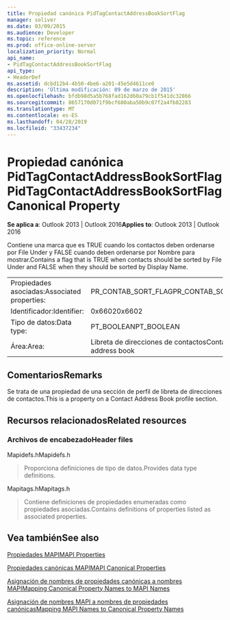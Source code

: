 ```yaml
---
title: Propiedad canónica PidTagContactAddressBookSortFlag
manager: soliver
ms.date: 03/09/2015
ms.audience: Developer
ms.topic: reference
ms.prod: office-online-server
localization_priority: Normal
api_name:
- PidTagContactAddressBookSortFlag
api_type:
- HeaderDef
ms.assetid: dcbd12b4-4b50-4be6-a201-45e5d4611ce0
description: 'Última modificación: 09 de marzo de 2015'
ms.openlocfilehash: bfdb98d5a5b768fad162d60a79cb1f541dc32866
ms.sourcegitcommit: 8657170d071f9bcf680aba50b9c07f2a4fb82283
ms.translationtype: MT
ms.contentlocale: es-ES
ms.lasthandoff: 04/28/2019
ms.locfileid: "33437234"
---
```

# <a name="pidtagcontactaddressbooksortflag-canonical-property"></a><span data-ttu-id="4571f-103">Propiedad canónica PidTagContactAddressBookSortFlag</span><span class="sxs-lookup"><span data-stu-id="4571f-103">PidTagContactAddressBookSortFlag Canonical Property</span></span>

  
  
<span data-ttu-id="4571f-104">**Se aplica a**: Outlook 2013 | Outlook 2016</span><span class="sxs-lookup"><span data-stu-id="4571f-104">**Applies to**: Outlook 2013 | Outlook 2016</span></span> 
  
<span data-ttu-id="4571f-105">Contiene una marca que es TRUE cuando los contactos deben ordenarse por File Under y FALSE cuando deben ordenarse por Nombre para mostrar.</span><span class="sxs-lookup"><span data-stu-id="4571f-105">Contains a flag that is TRUE when contacts should be sorted by File Under and FALSE when they should be sorted by Display Name.</span></span> 
  
|||
|:-----|:-----|
|<span data-ttu-id="4571f-106">Propiedades asociadas:</span><span class="sxs-lookup"><span data-stu-id="4571f-106">Associated properties:</span></span>  <br/> |<span data-ttu-id="4571f-107">PR_CONTAB_SORT_FLAG</span><span class="sxs-lookup"><span data-stu-id="4571f-107">PR_CONTAB_SORT_FLAG</span></span>  <br/> |
|<span data-ttu-id="4571f-108">Identificador:</span><span class="sxs-lookup"><span data-stu-id="4571f-108">Identifier:</span></span>  <br/> |<span data-ttu-id="4571f-109">0x6602</span><span class="sxs-lookup"><span data-stu-id="4571f-109">0x6602</span></span>  <br/> |
|<span data-ttu-id="4571f-110">Tipo de datos:</span><span class="sxs-lookup"><span data-stu-id="4571f-110">Data type:</span></span>  <br/> |<span data-ttu-id="4571f-111">PT_BOOLEAN</span><span class="sxs-lookup"><span data-stu-id="4571f-111">PT_BOOLEAN</span></span>  <br/> |
|<span data-ttu-id="4571f-112">Área:</span><span class="sxs-lookup"><span data-stu-id="4571f-112">Area:</span></span>  <br/> |<span data-ttu-id="4571f-113">Libreta de direcciones de contactos</span><span class="sxs-lookup"><span data-stu-id="4571f-113">Contact address book</span></span>  <br/> |
   
## <a name="remarks"></a><span data-ttu-id="4571f-114">Comentarios</span><span class="sxs-lookup"><span data-stu-id="4571f-114">Remarks</span></span>

<span data-ttu-id="4571f-115">Se trata de una propiedad de una sección de perfil de libreta de direcciones de contactos.</span><span class="sxs-lookup"><span data-stu-id="4571f-115">This is a property on a Contact Address Book profile section.</span></span>
  
## <a name="related-resources"></a><span data-ttu-id="4571f-116">Recursos relacionados</span><span class="sxs-lookup"><span data-stu-id="4571f-116">Related resources</span></span>

### <a name="header-files"></a><span data-ttu-id="4571f-117">Archivos de encabezado</span><span class="sxs-lookup"><span data-stu-id="4571f-117">Header files</span></span>

<span data-ttu-id="4571f-118">Mapidefs.h</span><span class="sxs-lookup"><span data-stu-id="4571f-118">Mapidefs.h</span></span>
  
> <span data-ttu-id="4571f-119">Proporciona definiciones de tipo de datos.</span><span class="sxs-lookup"><span data-stu-id="4571f-119">Provides data type definitions.</span></span>
    
<span data-ttu-id="4571f-120">Mapitags.h</span><span class="sxs-lookup"><span data-stu-id="4571f-120">Mapitags.h</span></span>
  
> <span data-ttu-id="4571f-121">Contiene definiciones de propiedades enumeradas como propiedades asociadas.</span><span class="sxs-lookup"><span data-stu-id="4571f-121">Contains definitions of properties listed as associated properties.</span></span>
    
## <a name="see-also"></a><span data-ttu-id="4571f-122">Vea también</span><span class="sxs-lookup"><span data-stu-id="4571f-122">See also</span></span>



[<span data-ttu-id="4571f-123">Propiedades MAPI</span><span class="sxs-lookup"><span data-stu-id="4571f-123">MAPI Properties</span></span>](mapi-properties.md)
  
[<span data-ttu-id="4571f-124">Propiedades canónicas MAPI</span><span class="sxs-lookup"><span data-stu-id="4571f-124">MAPI Canonical Properties</span></span>](mapi-canonical-properties.md)
  
[<span data-ttu-id="4571f-125">Asignación de nombres de propiedades canónicas a nombres MAPI</span><span class="sxs-lookup"><span data-stu-id="4571f-125">Mapping Canonical Property Names to MAPI Names</span></span>](mapping-canonical-property-names-to-mapi-names.md)
  
[<span data-ttu-id="4571f-126">Asignación de nombres MAPI a nombres de propiedades canónicas</span><span class="sxs-lookup"><span data-stu-id="4571f-126">Mapping MAPI Names to Canonical Property Names</span></span>](mapping-mapi-names-to-canonical-property-names.md)

